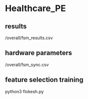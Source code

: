 # Healthcare_PE

## results
/overall/fsm_results.csv

## hardware parameters
/overall/fsm_sync.csv

## feature selection training 
python3 flokesh.py